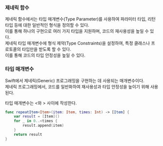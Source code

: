 ### 제네릭 함수
제네릭 함수에서는 타입 매개변수(Type Parameter)를 사용하여 파라미터 타입, 리턴 타입 등에 대한 일반적인 형식을 정의할 수 있다.<br>
이를 통해 하나의 구현으로 여러 가지 타입을 지원하며, 코드의 재사용성을 높일 수 있다.<br>
제네릭 타입 매개변수에 형식 제약(Type Constraints)을 설정하여, 특정 클래스나 프로토콜의 타입만을 받도록 할 수 있다.<br>
이를 통해 코드의 타입 안정성을 높일 수 있다.<br>

### 타입 매개변수
Swift에서 제네릭(Generic) 프로그래밍을 구현하는 데 사용되는 매개변수이다.<br>
제네릭 프로그래밍에서, 코드를 일반화하여 재사용성과 타입 안정성을 높이기 위해 사용된다.<br>

타입 매개변수는 <와 > 사이에 작성한다.<br>
```swift
func repeatItem<Item>(item: Item, times: Int) -> [Item] {
    var result = [Item]()
    for _ in 0..<times {
        result.append(item)
    }
    return result
}
```






